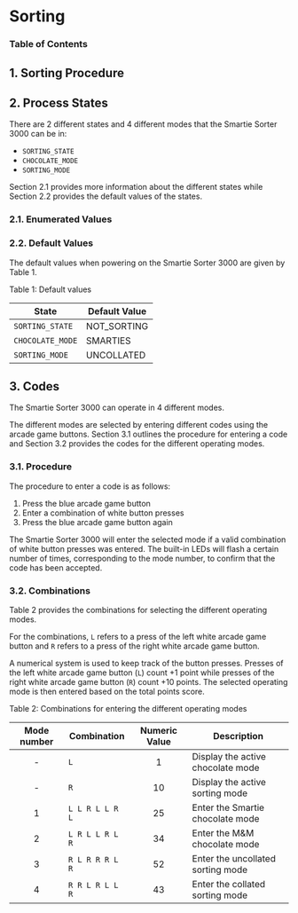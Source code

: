 # Sorting

### Table of Contents

## 1. Sorting Procedure

## 2. Process States

There are 2 different states and 4 different modes that the Smartie Sorter 3000 can be in:

- `SORTING_STATE`
- `CHOCOLATE_MODE`
- `SORTING_MODE`

Section 2.1 provides more information about the different states while Section 2.2 provides the default values of the states.

### 2.1. Enumerated Values

### 2.2. Default Values

The default values when powering on the Smartie Sorter 3000 are given by Table 1.

Table 1: Default values

| State            | Default Value |
|------------------|---------------|
| `SORTING_STATE`  | NOT_SORTING   |
| `CHOCOLATE_MODE` | SMARTIES      |
| `SORTING_MODE`   | UNCOLLATED    |

## 3. Codes

The Smartie Sorter 3000 can operate in 4 different modes.

The different modes are selected by entering different codes using the arcade game buttons. Section 3.1 outlines the procedure for entering a code and Section 3.2 provides the codes for the different operating modes.

### 3.1. Procedure

The procedure to enter a code is as follows:

1. Press the blue arcade game button
2. Enter a combination of white button presses
3. Press the blue arcade game button again

The Smartie Sorter 3000 will enter the selected mode if a valid combination of white button presses was entered. The built-in LEDs will flash a certain number of times, corresponding to the mode number, to confirm that the code has been accepted.

### 3.2. Combinations

Table 2 provides the combinations for selecting the different operating modes.

For the combinations, `L` refers to a press of the left white arcade game button and `R` refers to a press of the right white arcade game button.

A numerical system is used to keep track of the button presses. Presses of the left white arcade game button (`L`) count +1 point while presses of the right white arcade game button (`R`) count +10 points. The selected operating mode is then entered based on the total points score.

Table 2: Combinations for entering the different operating modes

| Mode number | Combination     | Numeric Value | Description                       |
|:-----------:|-----------------|:-------------:|-----------------------------------|
|      -      | `L`             |       1       | Display the active chocolate mode |
|      -      | `R`             |       10      | Display the active sorting mode   |
|      1      | `L L R L L R L` |       25      | Enter the Smartie chocolate mode  |
|      2      | `L R L L R L R` |       34      | Enter the M&M chocolate mode      |
|      3      | `R L R R R L R` |       52      | Enter the uncollated sorting mode |
|      4      | `R R L R L L R` |       43      | Enter the collated sorting mode   |

